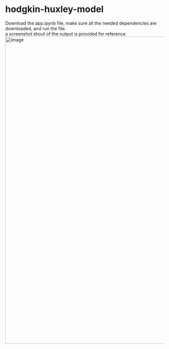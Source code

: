 # hodgkin-huxley-model
Download the app.ipynb file, make sure all the needed dependencies are downloaded, and run the file.  
a screenshot shout of the output is provided for reference
<img width="1910" height="979" alt="image" src="https://github.com/user-attachments/assets/b921a2a4-15cd-4b82-9b4d-ecb4f45153c8" />
